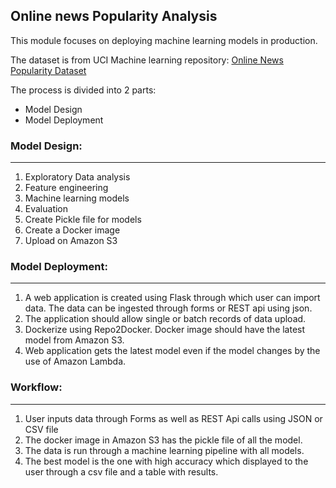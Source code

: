 ## Online news Popularity Analysis
This module focuses on deploying machine learning models in production.

The dataset is from UCI Machine learning repository: 
[Online News Popularity Dataset](https://archive.ics.uci.edu/ml/datasets/Online+News+Popularity)

The process is divided into 2 parts:
-  Model Design
- Model Deployment

 ### Model Design:
 ****
 1. Exploratory Data analysis
 2. Feature engineering
 3. Machine learning models
 4. Evaluation
 5. Create Pickle file for models
 6. Create a Docker image
 7. Upload on Amazon S3


### Model Deployment:
****
1. A web application is created using Flask through which user can import data. The data can be ingested through forms or REST api using json.
2. The application should allow single or batch records of data upload.
3. Dockerize using Repo2Docker. Docker image should have the latest model from Amazon S3.
4. Web application gets the latest model even if the model changes by the use of Amazon Lambda.

### Workflow:
****

 1. User inputs data through Forms as well as REST Api calls using JSON or CSV file
 2. The docker image in Amazon S3 has the pickle file of all the model.
 3. The data is run through a machine learning pipeline with all models.
 4. The best model is the one with high accuracy which displayed to the user through a csv file and a table with results.
